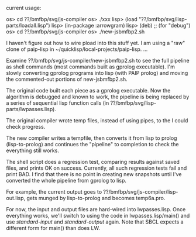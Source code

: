 current usage:

os> cd ??/bmfbp/svg/js-compiler
os> ./xxx
lisp> (load "??/bmfbp/svg/lisp-parts/loadall.lisp")
lisp> (in-package :arrowgram)
lisp> (deb) ;; (for "debug")
os> cd ??/bmfbp/svg/js-compiler
os> ./new-jsbmfbp2.sh


I haven't figure out how to wire pload into this stuff yet.
I am using a "raw" clone of paip-lisp in ~/quicklisp/local-projects/paip-lisp.
...

Examine ??/bmfbp/svg/js-compiler/new-jsbmfbp2.sh to see the full pipeline as shell commands (most commands built as gprolog executable).  I'm slowly converting gprolog programs into lisp (with PAIP prolog) and moving the commented-out portions of new-jsbmfbp2.sh.

The original code built each piece as a gprolog executable.  Now the algorithm is debugged and known to work, the pipeline is being replaced by a series of sequential lisp function calls (in ??/bmfbp/svg/lisp-parts/lwpasses.lisp).

The original compiler wrote temp files, instead of using pipes, to the I could check progress.

The new compiler writes a tempfile, then converts it from lisp to prolog (lisp-to-prolog) and continues the "pipeline" to completion to check the everything still works.

The shell script does a regression test, comparing results against saved files, and prints OK on success.  Currently, all such regression tests fail and print BAD.  I find that there is no point in creating new snapshots until I've converted the whole pipeline from gprolog to lisp.

For example, the current output goes to ??/bmfbp/svg/js-compiler/lisp-out.lisp, gets munged by lisp-to-prolog and becomes temp6a.pro.

For now, the input and output files are hard-wired into lwpasses.lisp.  Once everything works, we'll switch to using the code in lwpasses.lisp/main() and use *standard-input* and *standard-output* again. Note that SBCL expects a different form for main() than does LW.